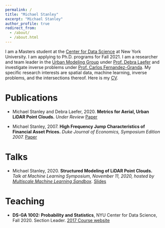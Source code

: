 ```yaml
---
permalink: /
title: "Michael Stanley"
excerpt: "Michael Stanley"
author_profile: true
redirect_from: 
  - /about/
  - /about.html
---
```


I am a Masters student at the [Center for Data Science](https://cds.nyu.edu/about/) at New York University. I am applying to Ph.D. programs for Fall 2021. I am a researcher and team leader in the [Urban Modeling Group](https://wp.nyu.edu/urbanmodeling/) under [Prof. Debra Laefer](https://engineering.nyu.edu/faculty/debra-laefer) and investigate inverse problems under [Prof. Carlos Fernandez-Granda](https://cims.nyu.edu/~cfgranda/). My specific research interests are spatial data, machine learning, inverse problems, and the intersections thereof.  Here is my [CV](https://mihamerstan.github.io/files/Michael_Stanley_CV.pdf).

Publications
======
+ Michael Stanley and Debra Laefer, 2020. **Metrics for Aerial, Urban LiDAR Point Clouds.** *Under Review*
[Paper](https://arxiv.org/abs/2010.09951)

+ Michael Stanley, 2007. **High Frequency Jump Characteristics of Financial Asset Prices.** *Duke Journal of Economics, Symposium Edition 2007.*
[Paper](https://sites.duke.edu/djepapers/files/2016/10/Stanley.pdf)

Talks
======
+ Michael Stanley, 2020. **Structured Modeling of LiDAR Point Clouds.** *Talk at Machine Learning Symposium, November 11, 2020, hosted by [Multiscale Machine Learning Sandbox](https://multiscale-sandbox.github.io/).*
[Slides](https://mihamerstan.github.io/files/Structured_modeling_of_LiDAR_point_clouds.pdf)

Teaching
======
+ **DS-GA 1002: Probability and Statistics**, NYU Center for Data Science, Fall 2020. Section Leader.
[2017 Course website](https://cims.nyu.edu/~cfgranda/pages/DSGA1002_fall17/index.html)


